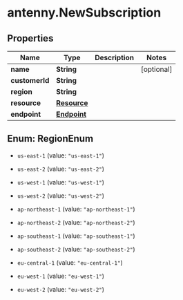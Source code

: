 # antenny.NewSubscription

## Properties

Name | Type | Description | Notes
------------ | ------------- | ------------- | -------------
**name** | **String** |  | [optional] 
**customerId** | **String** |  | 
**region** | **String** |  | 
**resource** | [**Resource**](Resource.md) |  | 
**endpoint** | [**Endpoint**](Endpoint.md) |  | 



## Enum: RegionEnum


* `us-east-1` (value: `"us-east-1"`)

* `us-east-2` (value: `"us-east-2"`)

* `us-west-1` (value: `"us-west-1"`)

* `us-west-2` (value: `"us-west-2"`)

* `ap-northeast-1` (value: `"ap-northeast-1"`)

* `ap-northeast-2` (value: `"ap-northeast-2"`)

* `ap-southeast-1` (value: `"ap-southeast-1"`)

* `ap-southeast-2` (value: `"ap-southeast-2"`)

* `eu-central-1` (value: `"eu-central-1"`)

* `eu-west-1` (value: `"eu-west-1"`)

* `eu-west-2` (value: `"eu-west-2"`)




